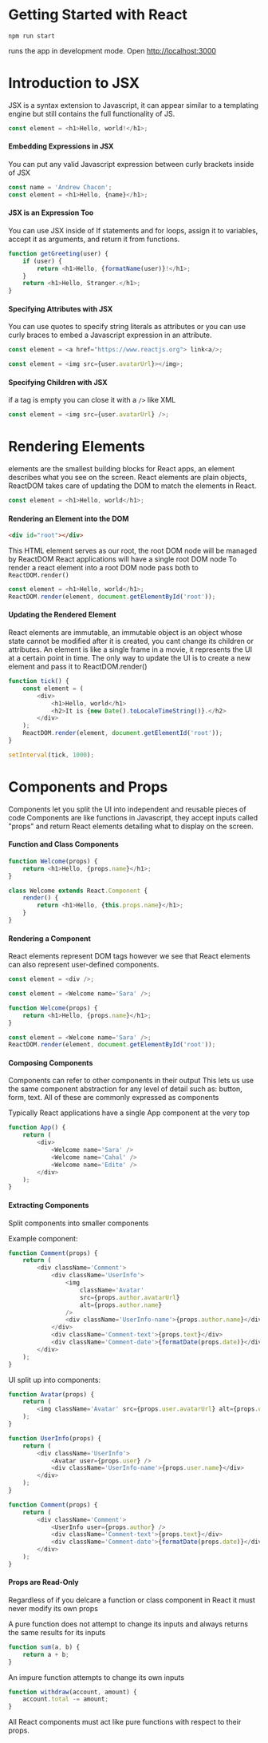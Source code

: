 # Getting Started with React

`npm run start`

runs the app in development mode.
Open [http://localhost:3000](http:localhost:3000)

# Introduction to JSX

JSX is a syntax extension to Javascript, it can appear similar to a templating engine but still contains the full functionality of JS.

```js
const element = <h1>Hello, world!</h1>;
```

#### Embedding Expressions in JSX

You can put any valid Javascript expression between curly brackets inside of JSX

```js
const name = 'Andrew Chacon';
const element = <h1>Hello, {name}</h1>;
```

#### JSX is an Expression Too

You can use JSX inside of If statements and for loops, assign it to variables, accept it as arguments, and return it from functions.

```js
function getGreeting(user) {
	if (user) {
		return <h1>Hello, {formatName(user)}!</h1>;
	}
	return <h1>Hello, Stranger.</h1>;
}
```

#### Specifying Attributes with JSX

You can use quotes to specify string literals as attributes or you can use curly braces to embed a Javascript expression in an attribute.

```js
const element = <a href="https://www.reactjs.org"> link<a/>;
```

```js
const element = <img src={user.avatarUrl}></img>;
```

#### Specifying Children with JSX

if a tag is empty you can close it with a `/>` like XML

```js
const element = <img src={user.avatarUrl} />;
```

# Rendering Elements

elements are the smallest building blocks for React apps, an element describes what you see on the screen.
React elements are plain objects, ReactDOM takes care of updating the DOM to match the elements in React.

```js
const element = <h1>Hello, world</h1>;
```

#### Rendering an Element into the DOM

```html
<div id="root"></div>
```

This HTML element serves as our root, the root DOM node will be managed by ReactDOM
React applications will have a single root DOM node
To render a react element into a root DOM node pass both to `ReactDOM.render()`

```js
const element = <h1>Hello, world</h1>;
ReactDOM.render(element, document.getElementById('root'));
```

#### Updating the Rendered Element

React elements are immutable, an immutable object is an object whose state cannot be modified after it is created, you cant change its children or attributes.
An element is like a single frame in a movie, it represents the UI at a certain point in time.
The only way to update the UI is to create a new element and pass it to ReactDOM.render()

```js
function tick() {
	const element = (
		<div>
			<h1>Hello, world</h1>
			<h2>It is {new Date().toLocaleTimeString()}.</h2>
		</div>
	);
	ReactDOM.render(element, document.getElementId('root'));
}

setInterval(tick, 1000);
```

# Components and Props

Components let you split the UI into independent and reusable pieces of code
Components are like functions in Javascript, they accept inputs called "props" and return React elements detailing what to display on the screen.

#### Function and Class Components

```js
function Welcome(props) {
	return <h1>Hello, {props.name}</h1>;
}
```

```js
class Welcome extends React.Component {
	render() {
		return <h1>Hello, {this.props.name}</h1>;
	}
}
```

#### Rendering a Component

React elements represent DOM tags however we see that React elements can also represent user-defined components.

```js
const element = <div />;
```

```js
const element = <Welcome name='Sara' />;
```

```js
function Welcome(props) {
	return <h1>Hello, {props.name}</h1>;
}

const element = <Welcome name='Sara' />;
ReactDOM.render(element, document.getElementById('root'));
```

#### Composing Components

Components can refer to other components in their output
This lets us use the same component abstraction for any level of detail such as: button, form, text.
All of these are commonly expressed as components

Typically React applications have a single App component at the very top

```js
function App() {
	return (
		<div>
			<Welcome name='Sara' />
			<Welcome name='Cahal' />
			<Welcome name='Edite' />
		</div>
	);
}
```

#### Extracting Components

Split components into smaller components

Example component:

```js
function Comment(props) {
	return (
		<div className='Comment'>
			<div className='UserInfo'>
				<img
					className='Avatar'
					src={props.author.avatarUrl}
					alt={props.author.name}
				/>
				<div className='UserInfo-name'>{props.author.name}</div>
			</div>
			<div className='Comment-text'>{props.text}</div>
			<div className='Comment-date'>{formatDate(props.date)}</div>
		</div>
	);
}
```

UI split up into components:

```js
function Avatar(props) {
	return (
		<img className='Avatar' src={props.user.avatarUrl} alt={props.user.name} />
	);
}

function UserInfo(props) {
	return (
		<div className='UserInfo'>
			<Avatar user={props.user} />
			<div className='UserInfo-name'>{props.user.name}</div>
		</div>
	);
}

function Comment(props) {
	return (
		<div className='Comment'>
			<UserInfo user={props.author} />
			<div className='Comment-text'>{props.text}</div>
			<div className='Comment-date'>{formatDate(props.date)}</div>
		</div>
	);
}
```

#### Props are Read-Only

Regardless of if you delcare a function or class component in React it must never modify its own props

A pure function does not attempt to change its inputs and always returns the same results for its inputs

```js
function sum(a, b) {
	return a + b;
}
```

An impure function attempts to change its own inputs

```js
function withdraw(account, amount) {
	account.total -= amount;
}
```

All React components must act like pure functions with respect to their props.
